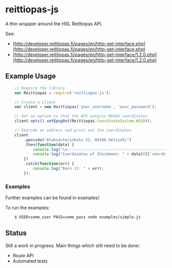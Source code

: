 reittiopas-js
==============================================================================

A thin wrapper around the HSL Reittiopas API.

See:

- [http://developer.reittiopas.fi/pages/en/http-get-interface.php](http://developer.reittiopas.fi/pages/en/http-get-interface.php)
- [http://developer.reittiopas.fi/pages/en/http-get-interface/1.2.0.php](http://developer.reittiopas.fi/pages/en/http-get-interface/1.2.0.php)


## Example Usage
```javascript
    // Require the library
    var Reittiopas = require('reittiopas-js');

    // Create a client
    var client = new Reittiopas('your_username', 'your_password');

    // Set an option so that the API outputs WSG84 coordinates
    client.opts().setEpsgOut(Reittiopas.CoordinateSystem.WGS84);

    // Geocode an address and print out the coordinates
    client
        .geocode("Aleksanterinkatu 52, 00100 Helsinki")
        .then(function(data) {
            console.log("\n------------------------------------------------");
            console.log("Coordinates of Stockmann: " + data[0]['coords']);
        })
        .catch(function(err) {
            console.log("Darn it: " + err);
        });
```

### Examples
Further examples can be found in examples/

To run the examples:
```bash
    $ USER=some_user PASS=some_pass node examples/simple.js
```

## Status
Still a work in progress. Main things which still need to be done:
- Route API
- Automated tests



